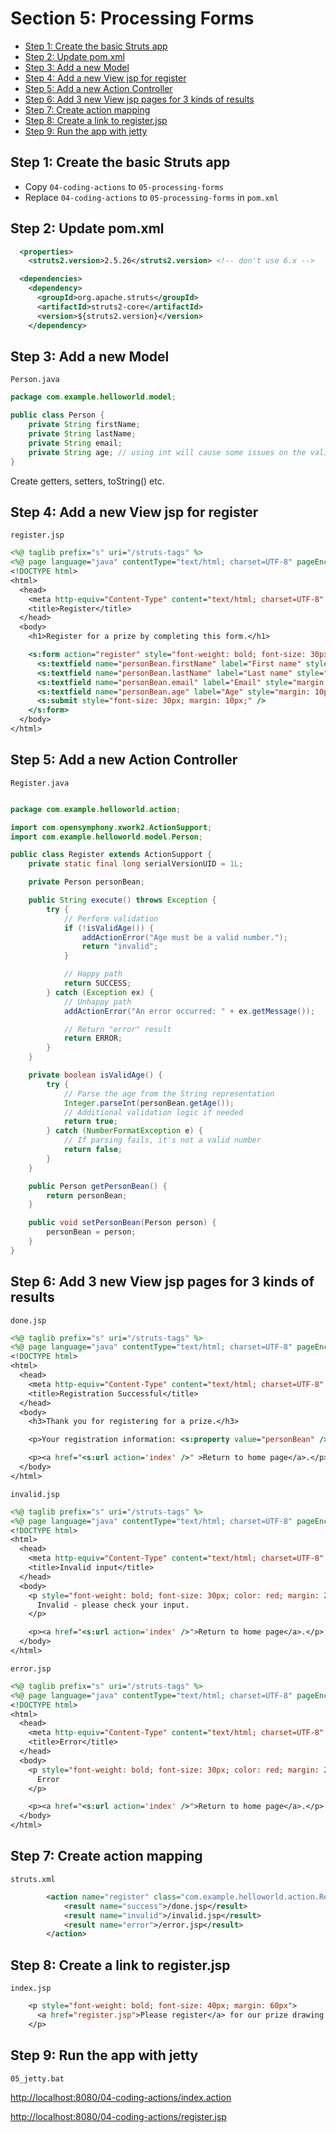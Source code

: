 # Section 5: Processing Forms

- [Step 1: Create the basic Struts app](#step-1-create-the-basic-struts-app)
- [Step 2: Update pom.xml](#step-2-update-pomxml)
- [Step 3: Add a new Model](#step-3-add-a-new-model)
- [Step 4: Add a new View jsp for register](#step-4-add-a-new-view-jsp-for-register)
- [Step 5: Add a new Action Controller](#step-5-add-a-new-action-controller)
- [Step 6: Add 3 new View jsp pages for 3 kinds of results](#step-6-add-3-new-view-jsp-pages-for-3-kinds-of-results)
- [Step 7: Create action mapping](#step-7-create-action-mapping)
- [Step 8: Create a link to register.jsp](#step-8-create-a-link-to-registerjsp)
- [Step 9: Run the app with jetty](#step-9-run-the-app-with-jetty)

## Step 1: Create the basic Struts app

- Copy `04-coding-actions` to `05-processing-forms`
- Replace `04-coding-actions` to `05-processing-forms` in `pom.xml`

## Step 2: Update pom.xml

```xml
  <properties>
    <struts2.version>2.5.26</struts2.version> <!-- don't use 6.x -->

  <dependencies>
    <dependency>
      <groupId>org.apache.struts</groupId>
      <artifactId>struts2-core</artifactId>
      <version>${struts2.version}</version>
    </dependency>
```

## Step 3: Add a new Model

`Person.java`

```java
package com.example.helloworld.model;

public class Person {
    private String firstName;
    private String lastName;
    private String email;
    private String age; // using int will cause some issues on the validation
}
```

Create getters, setters, toString() etc.

## Step 4: Add a new View jsp for register

`register.jsp`

```jsp
<%@ taglib prefix="s" uri="/struts-tags" %> 
<%@ page language="java" contentType="text/html; charset=UTF-8" pageEncoding="UTF-8"%>
<!DOCTYPE html>
<html>
  <head>
    <meta http-equiv="Content-Type" content="text/html; charset=UTF-8" />
    <title>Register</title>
  </head>
  <body>
    <h1>Register for a prize by completing this form.</h1>

    <s:form action="register" style="font-weight: bold; font-size: 30px; margin: 20px;">
      <s:textfield name="personBean.firstName" label="First name" style="margin: 10px;" />
      <s:textfield name="personBean.lastName" label="Last name" style="margin: 10px;" />
      <s:textfield name="personBean.email" label="Email" style="margin: 10px;" />
      <s:textfield name="personBean.age" label="Age" style="margin: 10px;" />
      <s:submit style="font-size: 30px; margin: 10px;" />
    </s:form>
  </body>
</html>
```

## Step 5: Add a new Action Controller

`Register.java`

```java

package com.example.helloworld.action;

import com.opensymphony.xwork2.ActionSupport;
import com.example.helloworld.model.Person;

public class Register extends ActionSupport {
    private static final long serialVersionUID = 1L;

    private Person personBean;

    public String execute() throws Exception {
        try {
            // Perform validation
            if (!isValidAge()) {
                addActionError("Age must be a valid number.");
                return "invalid";
            }

            // Happy path
            return SUCCESS;
        } catch (Exception ex) {
            // Unhappy path
            addActionError("An error occurred: " + ex.getMessage());

            // Return "error" result
            return ERROR;
        }
    }

    private boolean isValidAge() {
        try {
            // Parse the age from the String representation
            Integer.parseInt(personBean.getAge());
            // Additional validation logic if needed
            return true;
        } catch (NumberFormatException e) {
            // If parsing fails, it's not a valid number
            return false;
        }
    }

    public Person getPersonBean() {
        return personBean;
    }

    public void setPersonBean(Person person) {
        personBean = person;
    }
}
```

## Step 6: Add 3 new View jsp pages for 3 kinds of results

`done.jsp`

```jsp
<%@ taglib prefix="s" uri="/struts-tags" %>
<%@ page language="java" contentType="text/html; charset=UTF-8" pageEncoding="UTF-8"%>
<!DOCTYPE html>
<html>
  <head>
    <meta http-equiv="Content-Type" content="text/html; charset=UTF-8" />
    <title>Registration Successful</title>
  </head>
  <body>
    <h3>Thank you for registering for a prize.</h3>

    <p>Your registration information: <s:property value="personBean" /> </p>

    <p><a href="<s:url action='index' />" >Return to home page</a>.</p>
  </body>
</html>
```

`invalid.jsp`

```jsp
<%@ taglib prefix="s" uri="/struts-tags" %> 
<%@ page language="java" contentType="text/html; charset=UTF-8" pageEncoding="UTF-8"%>
<!DOCTYPE html>
<html>
  <head>
    <meta http-equiv="Content-Type" content="text/html; charset=UTF-8" />
    <title>Invalid input</title>
  </head>
  <body>
    <p style="font-weight: bold; font-size: 30px; color: red; margin: 20px">
      Invalid - please check your input.
    </p>

    <p><a href="<s:url action='index' />">Return to home page</a>.</p>
  </body>
</html>
```

`error.jsp`

```jsp
<%@ taglib prefix="s" uri="/struts-tags" %> 
<%@ page language="java" contentType="text/html; charset=UTF-8" pageEncoding="UTF-8"%>
<!DOCTYPE html>
<html>
  <head>
    <meta http-equiv="Content-Type" content="text/html; charset=UTF-8" />
    <title>Error</title>
  </head>
  <body>
    <p style="font-weight: bold; font-size: 30px; color: red; margin: 20px">
      Error
    </p>

    <p><a href="<s:url action='index' />">Return to home page</a>.</p>
  </body>
</html>
```

## Step 7: Create action mapping

`struts.xml`

```xml
        <action name="register" class="com.example.helloworld.action.Register" method="execute">
            <result name="success">/done.jsp</result>
            <result name="invalid">/invalid.jsp</result>
            <result name="error">/error.jsp</result>
        </action>
```

## Step 8: Create a link to register.jsp

`index.jsp`

```jsp
    <p style="font-weight: bold; font-size: 40px; margin: 60px">
      <a href="register.jsp">Please register</a> for our prize drawing.
    </p>
```

## Step 9: Run the app with jetty

```dos
05_jetty.bat
```

<http://localhost:8080/04-coding-actions/index.action>

<http://localhost:8080/04-coding-actions/register.jsp>
